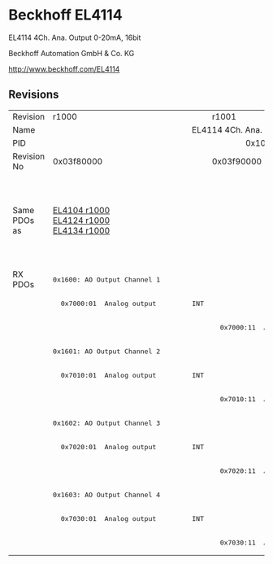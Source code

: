 # Beckhoff EL4114

EL4114 4Ch. Ana. Output 0-20mA, 16bit

Beckhoff Automation GmbH & Co. KG

http://www.beckhoff.com/EL4114

## Revisions
<table>
<tr >
<td>Revision</td>
<td><div class="foo">r1000</div></td>
<td><div class="foo">r1001</div></td>
<td><div class="foo">r1002</div></td>
<td><div class="foo">r1003</div></td>
<td><div class="foo">r1004</div></td>
<td><div class="foo">r1005</div></td>
</tr>
<tr >
<td>Name</td>
<td colspan=6 align="center"><div class="foo">EL4114 4Ch. Ana. Output 0-20mA, 16bit</div></td>
</tr>
<tr >
<td>PID</td>
<td colspan=6 align="center"><div class="foo">0x10123052</div></td>
</tr>
<tr >
<td>Revision No</td>
<td><div class="foo">0x03f80000</div></td>
<td><div class="foo">0x03f90000</div></td>
<td><div class="foo">0x03fa0000</div></td>
<td><div class="foo">0x03fb0000</div></td>
<td><div class="foo">0x03fc0000</div></td>
<td><div class="foo">0x03fd0000</div></td>
</tr>
<tr >
<td>Same PDOs as</td>
<td><div class="foo"><a href="EL4104">EL4104 r1000</a><br/><a href="EL4124">EL4124 r1000</a><br/><a href="EL4134">EL4134 r1000</a></div></td>
<td colspan=3 align="center"><div class="foo"><a href="EL4104">EL4104 r1001</a><br/><a href="EL4104">EL4104 r1002</a><br/><a href="EL4104">EL4104 r1003</a><br/><a href="EL4124">EL4124 r1001</a><br/><a href="EL4124">EL4124 r1002</a><br/><a href="EL4124">EL4124 r1003</a><br/><a href="EL4134">EL4134 r1001</a><br/><a href="EL4134">EL4134 r1002</a><br/><a href="EL4134">EL4134 r1003</a></div></td>
<td colspan=2 align="center"><div class="foo"><a href="EL4104">EL4104 r1004</a><br/><a href="EL4124">EL4124 r1004</a><br/><a href="EL4124">EL4124 r1005</a><br/><a href="EL4134">EL4134 r1004</a><br/><a href="EL4134">EL4134 r1005</a><br/><a href="EL4134-0030">EL4134-0030 r1004</a><br/><a href="EL4134-0030">EL4134-0030 r1005</a></div></td>
</tr>
<tr class="rxpdo pdosection">
<td rowspan=12 valign=top>RX PDOs</td>
<td colspan=6 align="left"><pre>0x1600: AO Output Channel 1</pre></td>
<td></td>
</tr>
<tr class="rxpdo">
<td><pre>  0x7000:01  Analog output         INT</pre></td>
<td colspan=5 align="left"></td>
</tr>
<tr class="rxpdo">
<td></td>
<td colspan=5 align="left"><pre>  0x7000:11  Analog output         INT</pre></td>
</tr>
<tr class="rxpdo pdosection">
<td colspan=6 align="left"><pre>0x1601: AO Output Channel 2</pre></td>
</tr>
<tr class="rxpdo">
<td><pre>  0x7010:01  Analog output         INT</pre></td>
<td colspan=5 align="left"></td>
</tr>
<tr class="rxpdo">
<td></td>
<td colspan=5 align="left"><pre>  0x7010:11  Analog output         INT</pre></td>
</tr>
<tr class="rxpdo pdosection">
<td colspan=6 align="left"><pre>0x1602: AO Output Channel 3</pre></td>
</tr>
<tr class="rxpdo">
<td><pre>  0x7020:01  Analog output         INT</pre></td>
<td colspan=5 align="left"></td>
</tr>
<tr class="rxpdo">
<td></td>
<td colspan=5 align="left"><pre>  0x7020:11  Analog output         INT</pre></td>
</tr>
<tr class="rxpdo pdosection">
<td colspan=6 align="left"><pre>0x1603: AO Output Channel 4</pre></td>
</tr>
<tr class="rxpdo">
<td><pre>  0x7030:01  Analog output         INT</pre></td>
<td colspan=5 align="left"></td>
</tr>
<tr class="rxpdo">
<td></td>
<td colspan=5 align="left"><pre>  0x7030:11  Analog output         INT</pre></td>
</tr>
</table>
